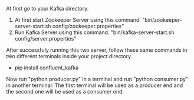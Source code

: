At first go to your Kafka directory.

1. At first start Zookeeper Server using this command: "bin/zookeeper-server-start.sh config/zookeeper.properties"
2. Run Kafka Server using this command: "bin/kafka-server-start.sh config/server.properties"

After successfuly running this two server, follow these same commands in two different terminals inside your project directory.
* pip install confluent_kafka

Now run "python producer.py" in a terminal and run "python consumer.py" in another terminal.
The first terminal will be used as a producer end and the second one will be used as a consumer end.
